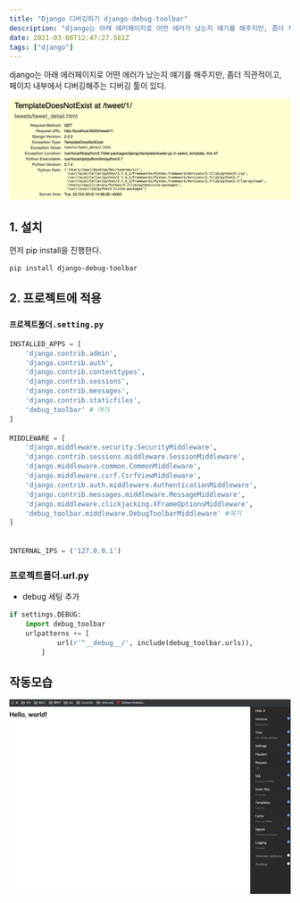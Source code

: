 ```yaml
---
title: "Django 디버깅하기 django-debug-toolbar"
description: "django는 아래 에러페이지로 어떤 에러가 났는지 얘기를 해주지만, 좀더 직관적이고, 페이지 내부에서 디버깅해주는 디버깅 툴이 있다.먼저 pip install을 진행한다.debug 세팅 추가"
date: 2021-03-08T12:47:27.581Z
tags: ["django"]
---
```

django는 아래 에러페이지로 어떤 에러가 났는지 얘기를 해주지만, 좀더 직관적이고, 페이지 내부에서 디버깅해주는 디버깅 툴이 있다.

![](../images/61c1c671-4949-4483-ab2d-4244a3496584-image.png)

## 1. 설치
먼저 pip install을 진행한다.
```bash
pip install django-debug-toolbar
```

## 2. 프로젝트에 적용
### `프로젝트폴더.setting.py`
```python
INSTALLED_APPS = [
    'django.contrib.admin',
    'django.contrib.auth',
    'django.contrib.contenttypes',
    'django.contrib.sessions',
    'django.contrib.messages',
    'django.contrib.staticfiles',
    'debug_toolbar' # 여기
]

MIDDLEWARE = [
    'django.middleware.security.SecurityMiddleware',
    'django.contrib.sessions.middleware.SessionMiddleware',
    'django.middleware.common.CommonMiddleware',
    'django.middleware.csrf.CsrfViewMiddleware',
    'django.contrib.auth.middleware.AuthenticationMiddleware',
    'django.contrib.messages.middleware.MessageMiddleware',
    'django.middleware.clickjacking.XFrameOptionsMiddleware',
    'debug_toolbar.middleware.DebugToolbarMiddleware' #여기
]


INTERNAL_IPS = ('127.0.0.1')
```
### 프로젝트폴더.url.py
- debug 세팅 추가
```python
if settings.DEBUG:
    import debug_toolbar
    urlpatterns += [
            url(r'^__debug__/', include(debug_toolbar.urls)),
        ]
```

## 작동모습
![](../images/a6cca838-4aec-4480-8cb3-68a2aea6ff42-image.png)